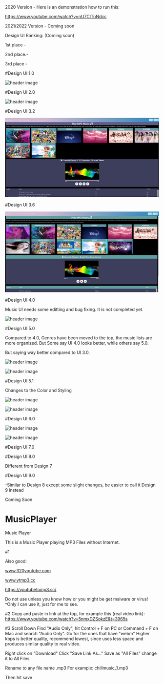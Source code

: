 
2020 Version - Here is an demonstration how to run this:

https://www.youtube.com/watch?v=nU7CITnNdcc

2021/2022 Version - Coming soon

Design UI Ranking: (Coming soon)

1st place -

2nd place.-

3rd place -




#Design UI 1.0

![header image](https://github.com/KevinCompany-CodingOfficial/MusicPlayer/blob/master/images/music-ui-1.0.png)

#Design UI 2.0

![header image](https://github.com/KevinCompany-CodingOfficial/MusicPlayer/blob/master/images/music-ui-2.0.png)

#Design UI 3.2

![header image](https://github.com/CodingWithKevin/MusicPlayer/blob/master/images/test-image.png)

#Design UI 3.6

![header image](https://github.com/CodingWithKevin/MusicPlayer/blob/master/images/musicplayer-ui-3.6.png)

#Design UI 4.0

Music UI needs some editting and bug fixing. It is not completed yet.

![header image](https://github.com/KevinCompany-CodingOfficial/MusicPlayer/blob/master/images/music-ui-4.0.png)

#Design UI 5.0

Compared to 4.0, Genres have been moved to the top, the music lists are more organized. But Some say UI 4.0 looks better, while others say 5.0.

But saying way better compared to UI 3.0.

![header image](https://github.com/KevinCompany-CodingOfficial/MusicPlayer/blob/master/images/Screen%20Shot%202021-08-24%20at%205.42.48%20PM.png)

![header image](https://github.com/KevinCompany-CodingOfficial/MusicPlayer/blob/master/images/Screen%20Shot%202021-08-24%20at%206.10.48%20PM.png)

#Design UI 5.1

Changes to the Color and Styling

![header image](https://github.com/KevinCompany-CodingOfficial/MusicPlayer/blob/master/images/UI%205.1%20p1.png)

![header image](https://github.com/KevinCompany-CodingOfficial/MusicPlayer/blob/master/images/UI%205.1%20p2.png)

#Design UI 6.0

![header image](https://github.com/KevinCompany-CodingOfficial/MusicPlayer/blob/master/images/UI-6.0-p1.png)

![header image](https://github.com/KevinCompany-CodingOfficial/MusicPlayer/blob/master/images/UI-6.0-p2.png)


#Design UI 7.0



#Design UI 8.0

Different from Design 7

#Design UI 9.0

-Similar to Design 8 except some slight changes, be easier to call it Design 9 instead

Coming Soon



# MusicPlayer

Music Player

This is a Music Player playing MP3 Files without Internet.

#1

Also good:


www.320youtube.com

www.ytmp3.cc

https://youtubetomp3.sc/

Do not use unless you know how or you might be get malware or virus! 
^Only I can use it, just for me to see.

#2
Copy and paste in link at the top, for example this (real video link):
https://www.youtube.com/watch?v=5nmxDZSokzE&t=3965s

#3
Scroll Down Find "Audio Only", hit Control + F on PC or Command + F on Mac and search "Audio Only".
Go for the ones that have "webm"
Higher kbps is better quality, recommend lowest, since uses less space and produces similar quality to real video.

Right click on "Download"
Click "Save Link As..."
Save as "All Files" change it to All Files

Rename to any file name .mp3
For example: chillmusic_1.mp3

Then hit save






